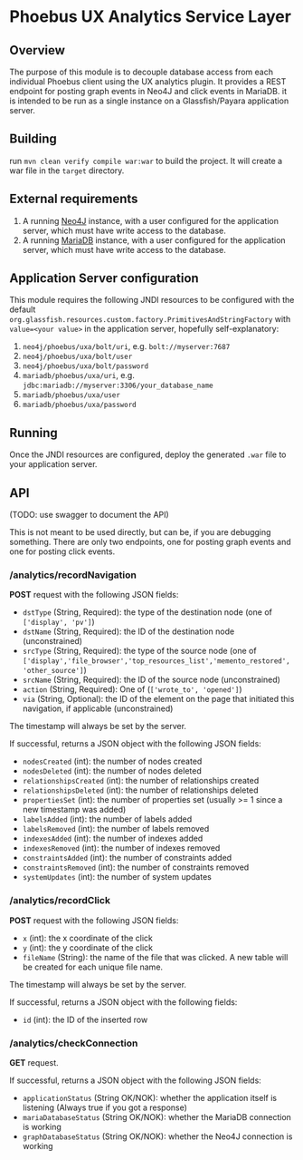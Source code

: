 # Phoebus UX Analytics Service Layer 

## Overview
The purpose of this module is to decouple database access 
from each  individual Phoebus client using the UX analytics
plugin. It provides a REST endpoint for posting graph events
in Neo4J and click events in MariaDB. it is intended to be run
as a single instance on a Glassfish/Payara application server.

## Building
run `mvn clean verify compile war:war` to build the project. 
It will create a war file in the `target` directory.

## External requirements

1. A running [Neo4J](https://neo4j.com/docs/operations-manual/current/installation/) instance, with a user configured for the application server, which must have write access to the database.
2. A running [MariaDB](https://mariadb.com/kb/en/getting-installing-and-upgrading-mariadb/) instance, with a user configured for the application server, which must have write access to the database.

## Application Server configuration
This module requires the following JNDI resources to be configured with the default `org.glassfish.resources.custom.factory.PrimitivesAndStringFactory` with `value=<your value>` in the application server, hopefully self-explanatory:

1. `neo4j/phoebus/uxa/bolt/uri`, e.g. `bolt://myserver:7687`
2. `neo4j/phoebus/uxa/bolt/user`
3. `neo4j/phoebus/uxa/bolt/password`
4. `mariadb/phoebus/uxa/uri`, e.g. `jdbc:mariadb://myserver:3306/your_database_name`
5. `mariadb/phoebus/uxa/user`
6. `mariadb/phoebus/uxa/password`

## Running
Once the JNDI resources are configured, deploy the generated `.war` file to your application server.

## API
(TODO: use swagger to document the API)

This is not meant to be used directly, but can be, if you are debugging something.
There are only two endpoints, one for posting graph events and one for posting click events.
### /analytics/recordNavigation
**POST** request with the following JSON fields:
- `dstType` (String, Required): the type of the destination node (one of `['display', 'pv']`)
- `dstName` (String, Required): the ID of the destination node (unconstrained)
- `srcType` (String, Required): the type of the source node (one of `['display','file_browser','top_resources_list','memento_restored', 'other_source']`)
- `srcName` (String, Required): the ID of the source node (unconstrained)
- `action`  (String, Required): One of (`['wrote_to', 'opened']`)
- `via`     (String, Optional): the ID of the element on the page that initiated this navigation, if applicable (unconstrained)

The timestamp will always be set by the server.

If successful, returns a JSON object with the following JSON fields:
- `nodesCreated` (int): the number of nodes created
- `nodesDeleted` (int): the number of nodes deleted
- `relationshipsCreated` (int): the number of relationships created
- `relationshipsDeleted` (int): the number of relationships deleted
- `propertiesSet` (int): the number of properties set (usually >= 1 since a new timestamp was added)
- `labelsAdded` (int): the number of labels added
- `labelsRemoved` (int): the number of labels removed
- `indexesAdded` (int): the number of indexes added
- `indexesRemoved` (int): the number of indexes removed
- `constraintsAdded` (int): the number of constraints added
- `constraintsRemoved` (int): the number of constraints removed
- `systemUpdates` (int): the number of system updates


### /analytics/recordClick
**POST** request with the following JSON fields:
- `x` (int): the x coordinate of the click
- `y` (int): the y coordinate of the click
- `fileName` (String): the name of the file that was clicked. A new table will be created for each unique file name.

The timestamp will always be set by the server.

If successful, returns a JSON object with the following fields:
- `id` (int): the ID of the inserted row

### /analytics/checkConnection
**GET** request.

If successful, returns a JSON object with the following JSON fields:
- `applicationStatus` (String OK/NOK): whether the application itself is listening (Always true if you got a response)
- `mariaDatabaseStatus` (String OK/NOK): whether the MariaDB connection is working
- `graphDatabaseStatus` (String OK/NOK): whether the Neo4J connection is working